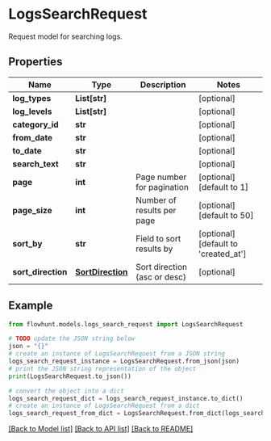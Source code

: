 # LogsSearchRequest

Request model for searching logs.

## Properties

Name | Type | Description | Notes
------------ | ------------- | ------------- | -------------
**log_types** | **List[str]** |  | [optional] 
**log_levels** | **List[str]** |  | [optional] 
**category_id** | **str** |  | [optional] 
**from_date** | **str** |  | [optional] 
**to_date** | **str** |  | [optional] 
**search_text** | **str** |  | [optional] 
**page** | **int** | Page number for pagination | [optional] [default to 1]
**page_size** | **int** | Number of results per page | [optional] [default to 50]
**sort_by** | **str** | Field to sort results by | [optional] [default to 'created_at']
**sort_direction** | [**SortDirection**](SortDirection.md) | Sort direction (asc or desc) | [optional] 

## Example

```python
from flowhunt.models.logs_search_request import LogsSearchRequest

# TODO update the JSON string below
json = "{}"
# create an instance of LogsSearchRequest from a JSON string
logs_search_request_instance = LogsSearchRequest.from_json(json)
# print the JSON string representation of the object
print(LogsSearchRequest.to_json())

# convert the object into a dict
logs_search_request_dict = logs_search_request_instance.to_dict()
# create an instance of LogsSearchRequest from a dict
logs_search_request_from_dict = LogsSearchRequest.from_dict(logs_search_request_dict)
```
[[Back to Model list]](../README.md#documentation-for-models) [[Back to API list]](../README.md#documentation-for-api-endpoints) [[Back to README]](../README.md)


